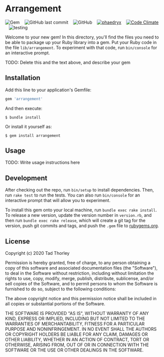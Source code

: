 # Arrangement

![Gem](https://img.shields.io/gem/v/arrangement) &nbsp;&nbsp;
![GitHub last commit](https://img.shields.io/github/last-commit/phaedryx/arrangement) &nbsp;&nbsp;
![GitHub](https://img.shields.io/github/license/phaedryx/arrangement?color=blue) &nbsp;&nbsp;
[![phaedryx](https://circleci.com/gh/phaedryx/arrangement.svg?style=shield)](https://circleci.com/gh/phaedryx/arrangement) &nbsp;&nbsp;
[![Code Climate](https://codeclimate.com/github/phaedryx/arrangement.svg)](https://codeclimate.com/github/phaedryx/arrangement) &nbsp;&nbsp;
![testing](https://img.shields.io/badge/AAA-testing-blue)

Welcome to your new gem! In this directory, you'll find the files you need to be able to package up your Ruby library into a gem. Put your Ruby code in the file `lib/arrangement`. To experiment with that code, run `bin/console` for an interactive prompt.

TODO: Delete this and the text above, and describe your gem

## Installation

Add this line to your application's Gemfile:

```ruby
gem 'arrangement'
```

And then execute:

    $ bundle install

Or install it yourself as:

    $ gem install arrangement

## Usage

TODO: Write usage instructions here

## Development

After checking out the repo, run `bin/setup` to install dependencies. Then, run `rake test` to run the tests. You can also run `bin/console` for an interactive prompt that will allow you to experiment.

To install this gem onto your local machine, run `bundle exec rake install`. To release a new version, update the version number in `version.rb`, and then run `bundle exec rake release`, which will create a git tag for the version, push git commits and tags, and push the `.gem` file to [rubygems.org](https://rubygems.org).

## License

Copyright (c) 2020 Tad Thorley

Permission is hereby granted, free of charge, to any person obtaining a copy
of this software and associated documentation files (the "Software"), to deal
in the Software without restriction, including without limitation the rights
to use, copy, modify, merge, publish, distribute, sublicense, and/or sell
copies of the Software, and to permit persons to whom the Software is
furnished to do so, subject to the following conditions:

The above copyright notice and this permission notice shall be included in
all copies or substantial portions of the Software.

THE SOFTWARE IS PROVIDED "AS IS", WITHOUT WARRANTY OF ANY KIND, EXPRESS OR
IMPLIED, INCLUDING BUT NOT LIMITED TO THE WARRANTIES OF MERCHANTABILITY,
FITNESS FOR A PARTICULAR PURPOSE AND NONINFRINGEMENT. IN NO EVENT SHALL THE
AUTHORS OR COPYRIGHT HOLDERS BE LIABLE FOR ANY CLAIM, DAMAGES OR OTHER
LIABILITY, WHETHER IN AN ACTION OF CONTRACT, TORT OR OTHERWISE, ARISING FROM,
OUT OF OR IN CONNECTION WITH THE SOFTWARE OR THE USE OR OTHER DEALINGS IN
THE SOFTWARE.
